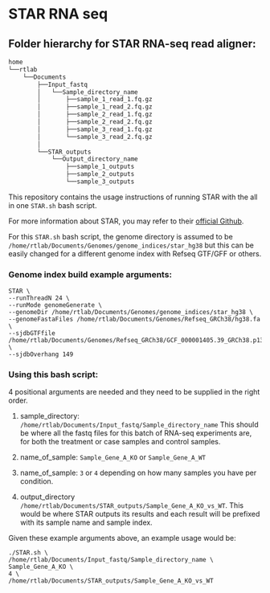# STAR RNA seq

## Folder hierarchy for STAR RNA-seq read aligner:

```bash
home
└──rtlab
    └──Documents
        ├──Input_fastq
        │   └──Sample_directory_name
        │       ├──sample_1_read_1.fq.gz
        │       ├──sample_1_read_2.fq.gz
        │       ├──sample_2_read_1.fq.gz
        │       ├──sample_2_read_2.fq.gz
        │       ├──sample_3_read_1.fq.gz
        │       └──sample_3_read_2.fq.gz
        │
        └──STAR_outputs
            └──Output_directory_name
                ├──sample_1_outputs
                ├──sample_2_outputs
                └──sample_3_outputs

```
This repository contains the usage instructions of running STAR with the all in one `STAR.sh` bash script.

For more information about STAR, you may refer to their [official Github](https://github.com/alexdobin/STAR).

For this `STAR.sh` bash script, the genome directory is assumed to be `/home/rtlab/Documents/Genomes/genome_indices/star_hg38` but this can be easily changed for a different genome index with Refseq GTF/GFF or others.

### Genome index build example arguments:
```
STAR \
--runThreadN 24 \
--runMode genomeGenerate \
--genomeDir /home/rtlab/Documents/Genomes/genome_indices/star_hg38 \
--genomeFastaFiles /home/rtlab/Documents/Genomes/Refseq_GRCh38/hg38.fa \
--sjdbGTFfile /home/rtlab/Documents/Genomes/Refseq_GRCh38/GCF_000001405.39_GRCh38.p13_genomic.gtf \
--sjdbOverhang 149
```

### Using this bash script:
4 positional arguments are needed and they need to be supplied in the right order.

1. sample_directory: `/home/rtlab/Documents/Input_fastq/Sample_directory_name`
This should be where all the fastq files for this batch of RNA-seq experiments are, for both the treatment or case samples and control samples.

2. name_of_sample: `Sample_Gene_A_KO` or `Sample_Gene_A_WT`

3. name_of_sample: `3` or `4` depending on how many samples you have per condition.

4. output_directory `/home/rtlab/Documents/STAR_outputs/Sample_Gene_A_KO_vs_WT`.
This would be where STAR outputs its results and each result will be prefixed with its sample name and sample index.

Given these example arguments above, an example usage would be:
```
./STAR.sh \
/home/rtlab/Documents/Input_fastq/Sample_directory_name \
Sample_Gene_A_KO \
4 \
/home/rtlab/Documents/STAR_outputs/Sample_Gene_A_KO_vs_WT
```
